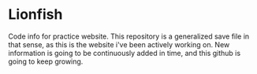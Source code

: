 # Lionfish
Code info for practice website.
This repository is a generalized save file in that sense, as this is the website i've been actively working on.
New information is going to be continuously added in time, and this github is going to keep growing.
